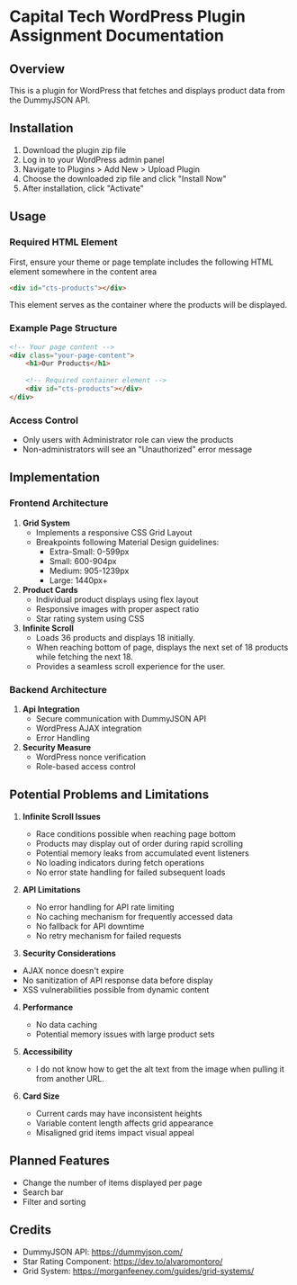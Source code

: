 # Capital Tech WordPress Plugin Assignment Documentation

## Overview
This is a plugin for WordPress that fetches and displays product data from the DummyJSON API.

## Installation
1. Download the plugin zip file
2. Log in to your WordPress admin panel
3. Navigate to Plugins > Add New > Upload Plugin
4. Choose the downloaded zip file and click "Install Now"
5. After installation, click "Activate"

## Usage

### Required HTML Element
First, ensure your theme or page template includes the following HTML element somewhere in the content area
```html
<div id="cts-products"></div>
```
This element serves as the container where the products will be displayed.

### Example Page Structure
```html
<!-- Your page content -->
<div class="your-page-content">
    <h1>Our Products</h1>
    
    <!-- Required container element -->
    <div id="cts-products"></div>
</div>
```

### Access Control
- Only users with Administrator role can view the products
- Non-administrators will see an "Unauthorized" error message

## Implementation
### Frontend Architecture
1. **Grid System**
    - Implements a responsive CSS Grid Layout
    - Breakpoints following Material Design guidelines:
      - Extra-Small: 0-599px
      - Small: 600-904px
      - Medium: 905-1239px
      - Large: 1440px+
2. **Product Cards**
    - Individual product displays using flex layout
    - Responsive images with proper aspect ratio
    - Star rating system using CSS
3. **Infinite Scroll**
    - Loads 36 products and displays 18 initially.
    - When reaching bottom of page, displays the next set of 18 products while fetching the next 18.
    - Provides a seamless scroll experience for the user.

### Backend Architecture
1. **Api Integration**
    - Secure communication with DummyJSON API
    - WordPress AJAX integration
    - Error Handling
2. **Security Measure**
    - WordPress nonce verification
    - Role-based access control

## Potential Problems and Limitations
1. **Infinite Scroll Issues**
    - Race conditions possible when reaching page bottom
    - Products may display out of order during rapid scrolling
    - Potential memory leaks from accumulated event listeners
    - No loading indicators during fetch operations
    - No error state handling for failed subsequent loads

2. **API Limitations**
    - No error handling for API rate limiting
    - No caching mechanism for frequently accessed data
    - No fallback for API downtime
    - No retry mechanism for failed requests

3. **Security Considerations**
  - AJAX nonce doesn't expire
  - No sanitization of API response data before display
  - XSS vulnerabilities possible from dynamic content

4. **Performance**
    - No data caching
    - Potential memory issues with large product sets

5. **Accessibility**
    - I do not know how to get the alt text from the image when pulling it from another URL.

6. **Card Size**
    - Current cards may have inconsistent heights
    - Variable content length affects grid appearance
    - Misaligned grid items impact visual appeal

## Planned Features
- Change the number of items displayed per page
- Search bar
- Filter and sorting



## Credits
- DummyJSON API: https://dummyjson.com/
- Star Rating Component: https://dev.to/alvaromontoro/
- Grid System: https://morganfeeney.com/guides/grid-systems/
